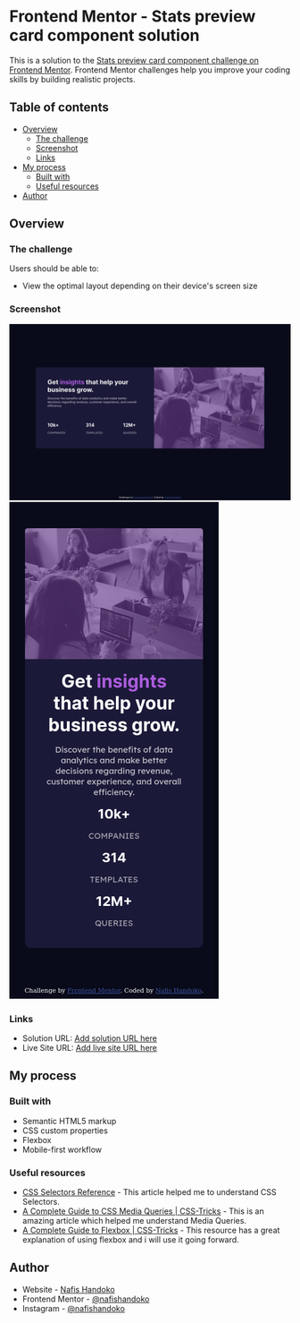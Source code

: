 # Frontend Mentor - Stats preview card component solution

This is a solution to the [Stats preview card component challenge on Frontend Mentor](https://www.frontendmentor.io/challenges/stats-preview-card-component-8JqbgoU62). Frontend Mentor challenges help you improve your coding skills by building realistic projects. 

## Table of contents

- [Overview](#overview)
  - [The challenge](#the-challenge)
  - [Screenshot](#screenshot)
  - [Links](#links)
- [My process](#my-process)
  - [Built with](#built-with)
  - [Useful resources](#useful-resources)
- [Author](#author)


## Overview

### The challenge

Users should be able to:

- View the optimal layout depending on their device's screen size

### Screenshot

![](./screenshots/desktop.png)
![](./screenshots/mobile.png)

### Links

- Solution URL: [Add solution URL here](https://your-solution-url.com)
- Live Site URL: [Add live site URL here](https://your-live-site-url.com)


## My process

### Built with

- Semantic HTML5 markup
- CSS custom properties
- Flexbox
- Mobile-first workflow

### Useful resources

- [CSS Selectors Reference](https://www.w3schools.com/cssref/css_selectors.asp) - This article helped me to understand CSS Selectors.
- [A Complete Guide to CSS Media Queries | CSS-Tricks](https://css-tricks.com/a-complete-guide-to-css-media-queries/) - This is an amazing article which helped me understand Media Queries.
- [A Complete Guide to Flexbox | CSS-Tricks](https://css-tricks.com/snippets/css/a-guide-to-flexbox/) - This resource has a great explanation of using flexbox and i will use it going forward.


## Author

- Website - [Nafis Handoko](https://nafishandoko.github.io)
- Frontend Mentor - [@nafishandoko](https://www.frontendmentor.io/profile/nafishandoko)
- Instagram - [@nafishandoko](https://www.instagram.com/nafishandoko/)



